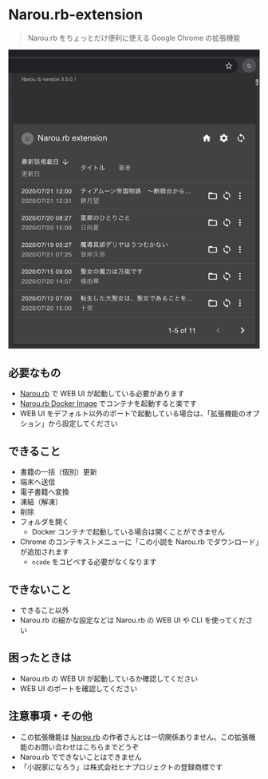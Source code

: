 # Narou.rb-extension

> Narou.rb をちょっとだけ便利に使える Google Chrome の拡張機能

![ポップアップ](assets/popup.png)

## 必要なもの

- [Narou.rb](https://github.com/whiteleaf7/narou) で WEB UI が起動している必要があります
- [Narou.rb Docker Image](https://github.com/whiteleaf7/narou-docker) でコンテナを起動すると楽です
- WEB UI をデフォルト以外のポートで起動している場合は、「拡張機能のオプション」から設定してください

## できること

- 書籍の一括（個別）更新
- 端末へ送信
- 電子書籍へ変換
- 凍結（解凍）
- 削除
- フォルダを開く
  - Docker コンテナで起動している場合は開くことができません
- Chrome のコンテキストメニューに「この小説を Narou.rb でダウンロード」が追加されます
  - `ncode` をコピペする必要がなくなります

## できないこと

- できること以外
- Narou.rb の細かな設定などは Narou.rb の WEB UI や CLI を使ってください

## 困ったときは

- Narou.rb の WEB UI が起動しているか確認してください
- WEB UI のポートを確認してください

## 注意事項・その他

- この拡張機能は [Narou.rb](https://github.com/whiteleaf7/narou) の作者さんとは一切関係ありません。この拡張機能のお問い合わせはこちらまでどうぞ
- Narou.rb でできないことはできません
- 「小説家になろう」は株式会社ヒナプロジェクトの登録商標です
